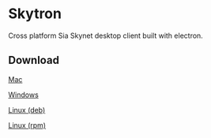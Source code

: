 # Skytron

Cross platform Sia Skynet desktop client built with electron.

## Download

[Mac](https://github.com/talhasch/skytron/releases/download/v0.0.1/Skytron-0.0.1.dmg)

[Windows](https://github.com/talhasch/skytron/releases/download/v0.0.1/Skytron-Setup-0.0.1.exe)

[Linux (deb)](https://github.com/talhasch/skytron/releases/download/v0.0.1/skytron_0.0.1_amd64.deb)

[Linux (rpm)](https://github.com/talhasch/skytron/releases/download/v0.0.1/skytron-0.0.1.x86_64.rpm)
